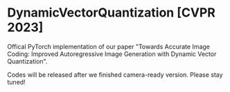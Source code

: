 # DynamicVectorQuantization [CVPR 2023]

Offical PyTorch implementation of our paper "Towards Accurate Image Coding: Improved Autoregressive Image Generation with Dynamic Vector Quantization".

Codes will be released after we finished camera-ready version. Please stay tuned!